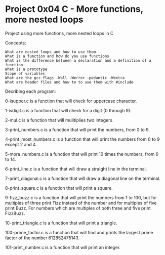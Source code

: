 # Project 0x04 C - More functions, more nested loops

Project using more functions, more nested loops in C

Concepts:

    What are nested loops and how to use them
    What is a function and how do you use functions
    What is the difference between a declaration and a definition of a function
    What is a prototype
    Scope of variables
    What are the gcc flags -Wall -Werror -pedantic -Wextra
    What are header files and how to to use them with #include

Decribing each program:

0-isupper.c is a function that will check for uppercase character.

1-isdigit.c is a function that will check for a digit (0 through 9).

2-mul.c is a function that will mulitiplies two integers.

3-print_numbers.c is a function that will print the numbers, from 0 to 9.

4-print_most_numbers.c is a function that will print the numbers from 0 to 9 except 2 and 4.

5-more_numbers.c is a function that will print 10 times the numbers, from 0 to 14.

6-print_line.c is a function that will draw a straight line in the terminal.

7-print_diagonal.c is a function that will draw a diagonal line on the terminal.

8-print_square.c is a function that will print a square.

9-fizz_buzz.c is a function that will print the numbers from 1 to 100, but for multiples of three print Fizz instead of the number and for multiples of five print Buzz. For numbers which are multiples of both three and five print FizzBuzz.

10-print_triangle.c is a function that will print a triangle.

100-prime_factor.c is a function that will find and prints the largest prime factor of the number 612852475143.

101-print_number.c is a function that will print an integer.
